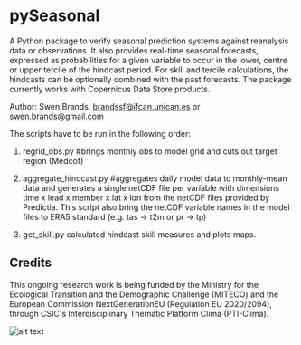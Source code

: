 # pySeasonal

A Python package to verify seasonal prediction systems against reanalysis
data or observations. It also provides real-time seasonal forecasts,
expressed as probabilities for a given variable to occur in the lower,
centre or upper tercile of the hindcast period. For skill and tercile
calculations, the hindcasts can be optionally combined with the past
forecasts. The package currently works with Copernicus Data Store products.

Author: Swen Brands, brandssf@ifcan.unican.es or swen.brands@gmail.com

The scripts have to be run in the following order:

1. regrid_obs.py #brings monthly obs to model grid and cuts out target
region (Medcof)

2. aggregate_hindcast.py #aggregates daily model data to monthly-mean
data and generates a single netCDF file per variable with dimensions
time x lead x member x lat x lon from the <yyyy><mm> netCDF files
provided by Predictia. This script also bring the netCDF variable names
in the model files to ERA5 standard (e.g. tas -> t2m or pr -> tp)

3. get_skill.py calculated hindcast skill measures and plots maps.


Credits
-------
This ongoing research work is being funded by the Ministry for the Ecological Transition and the Demographic Challenge (MITECO) and the European Commission NextGenerationEU (Regulation EU 2020/2094), through CSIC's Interdisciplinary Thematic Platform Clima (PTI-Clima).

![alt text](https://pti-clima.csic.es/wp-content/uploads/2023/11/Web-Gob-Min-CSIC-COLOR-LOGO-PNG-RGB-300pppCLIMA.png)

